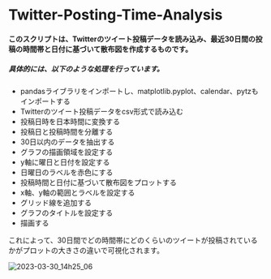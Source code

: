 # Twitter-Posting-Time-Analysis
#### このスクリプトは、Twitterのツイート投稿データを読み込み、最近30日間の投稿の時間帯と日付に基づいて散布図を作成するものです。

##### 具体的には、以下のような処理を行っています。

- pandasライブラリをインポートし、matplotlib.pyplot、calendar、pytzもインポートする
- Twitterのツイート投稿データをcsv形式で読み込む
- 投稿日時を日本時間に変換する
- 投稿日と投稿時間を分離する
- 30日以内のデータを抽出する
- グラフの描画領域を設定する
- y軸に曜日と日付を設定する
- 日曜日のラベルを赤色にする
- 投稿時間と日付に基づいて散布図をプロットする
- x軸、y軸の範囲とラベルを設定する
- グリッド線を追加する
- グラフのタイトルを設定する
- 描画する<br>

これによって、30日間でどの時間帯にどのくらいのツイートが投稿されているかがプロットの大きさの違いで可視化されます。

![2023-03-30_14h25_06](https://user-images.githubusercontent.com/71259928/229946640-0761f0d8-daf3-4b6a-9ca7-8192d19895d3.png)
